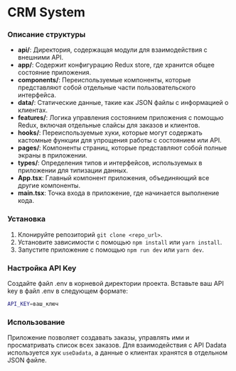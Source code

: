 # CRM System

### Описание структуры

- **api/**: Директория, содержащая модули для взаимодействия с внешними API.
- **app/**: Содержит конфигурацию Redux store, где хранится общее состояние приложения.
- **components/**: Переиспользуемые компоненты, которые представляют собой отдельные части пользовательского интерфейса.
- **data/**: Статические данные, такие как JSON файлы с информацией о клиентах.
- **features/**: Логика управления состоянием приложения с помощью Redux, включая отдельные слайсы для заказов и клиентов.
- **hooks/**: Переиспользуемые хуки, которые могут содержать кастомные функции для упрощения работы с состоянием или API.
- **pages/**: Компоненты страниц, которые представляют собой полные экраны в приложении.
- **types/**: Определения типов и интерфейсов, используемых в приложении для типизации данных.
- **App.tsx**: Главный компонент приложения, объединяющий все другие компоненты.
- **main.tsx**: Точка входа в приложение, где начинается выполнение кода.

### Установка
1. Клонируйте репозиторий `git clone <repo_url>`.
2. Установите зависимости с помощью `npm install` или `yarn install`.
3. Запустите приложение с помощью `npm run dev` или `yarn dev`.

### Настройка API Key
Создайте файл .env в корневой директории проекта.
Вставьте ваш API key в файл .env в следующем формате:
```bash
API_KEY=ваш_ключ
```

### Использование
Приложение позволяет создавать заказы, управлять ими и просматривать список всех заказов. Для взаимодействия с API Dadata используется хук `useDadata`, а данные о клиентах хранятся в отдельном JSON файле.
